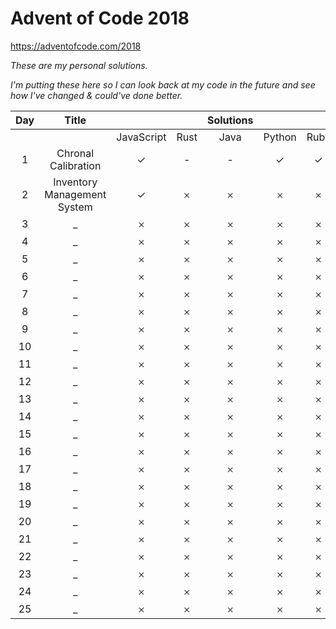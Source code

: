 # Advent of Code 2018

https://adventofcode.com/2018

*These are my personal solutions.*

*I'm putting these here so I can look back at my code in the future and see how I've changed & could've done better.*

| Day | Title |  |  | Solutions | | |
| :---: | :---: | :---: | :---: | :---: | :---: | :---: |
| | | JavaScript | Rust | Java | Python | Ruby |
| 1 | Chronal Calibration | ✓ | - | - | ✓ | ✓ |
| 2 | Inventory Management System | ✓ | 𐄂 | 𐄂 | 𐄂 | 𐄂 |
| 3 | _ | 𐄂 | 𐄂 | 𐄂 | 𐄂 | 𐄂 |
| 4 | _ | 𐄂 | 𐄂 | 𐄂 | 𐄂 | 𐄂 |
| 5 | _ | 𐄂 | 𐄂 | 𐄂 | 𐄂 | 𐄂 |
| 6 | _ | 𐄂 | 𐄂 | 𐄂 | 𐄂 | 𐄂 |
| 7 | _ | 𐄂 | 𐄂 | 𐄂 | 𐄂 | 𐄂 |
| 8 | _ | 𐄂 | 𐄂 | 𐄂 | 𐄂 | 𐄂 |
| 9 | _ | 𐄂 | 𐄂 | 𐄂 | 𐄂 | 𐄂 |
| 10 | _ | 𐄂 | 𐄂 | 𐄂 | 𐄂 | 𐄂 |
| 11 | _ | 𐄂 | 𐄂 | 𐄂 | 𐄂 | 𐄂 |
| 12 | _ | 𐄂 | 𐄂 | 𐄂 | 𐄂 | 𐄂 |
| 13 | _ | 𐄂 | 𐄂 | 𐄂 | 𐄂 | 𐄂 |
| 14 | _ | 𐄂 | 𐄂 | 𐄂 | 𐄂 | 𐄂 |
| 15 | _ | 𐄂 | 𐄂 | 𐄂 | 𐄂 | 𐄂 |
| 16 | _ | 𐄂 | 𐄂 | 𐄂 | 𐄂 | 𐄂 |
| 17 | _ | 𐄂 | 𐄂 | 𐄂 | 𐄂 | 𐄂 |
| 18 | _ | 𐄂 | 𐄂 | 𐄂 | 𐄂 | 𐄂 |
| 19 | _ | 𐄂 | 𐄂 | 𐄂 | 𐄂 | 𐄂 |
| 20 | _ | 𐄂 | 𐄂 | 𐄂 | 𐄂 | 𐄂 |
| 21 | _ | 𐄂 | 𐄂 | 𐄂 | 𐄂 | 𐄂 |
| 22 | _ | 𐄂 | 𐄂 | 𐄂 | 𐄂 | 𐄂 |
| 23 | _ | 𐄂 | 𐄂 | 𐄂 | 𐄂 | 𐄂 |
| 24 | _ | 𐄂 | 𐄂 | 𐄂 | 𐄂 | 𐄂 |
| 25 | _ | 𐄂 | 𐄂 | 𐄂 | 𐄂 | 𐄂 |
